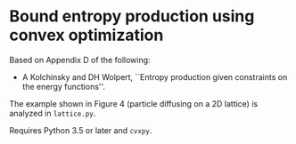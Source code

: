 # Bound entropy production using convex optimization

Based on Appendix D of the following:

* A Kolchinsky and DH Wolpert, ``Entropy production given constraints on the energy functions''.

The example shown in Figure 4 (particle diffusing on a 2D lattice) is analyzed in `lattice.py`.

Requires Python 3.5 or later and `cvxpy`.


